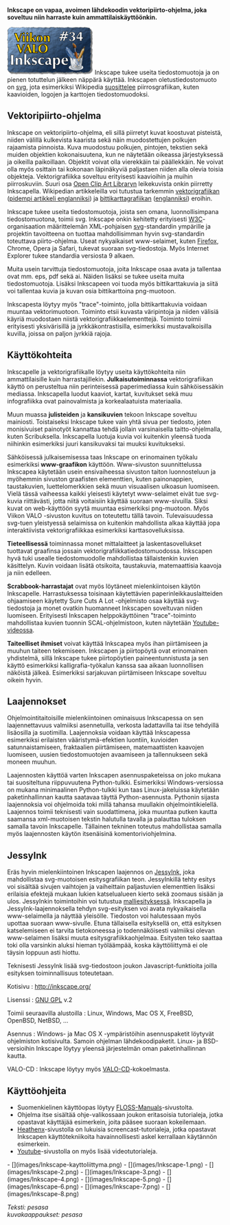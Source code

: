 <!--
Title: 1x34 Inkscape - Viikon VALO #34
Date: 2011/08/21
Pageimage: valo34-inkscape.png
Tags: Linux,Windows,Mac OS X,FreeBSD,OpenBSD,NetBSD,Vektoripiirto,Kuvat,Kaaviot,Toimisto
-->

**Inkscape on vapaa, avoimen lähdekoodin vektoripiirto-ohjelma, joka
soveltuu niin harraste kuin ammattilaiskäyttöönkin.**

![](images/valo34-inkscape.png "fig:valo34-inkscape.png") Inkscape tukee useita
tiedostomuotoja ja on pienen totuttelun jälkeen näppärä käyttää.
Inkscapen oletustiedostomuoto on
[svg](http://fi.wikipedia.org/wiki/SVG), jota esimerkiksi Wikipedia
[suosittelee](http://en.wikipedia.org/wiki/Wikipedia:Preparing_images_for_upload#Use_SVG_over_PNG)
piirrosgrafiikan, kuten kaavioiden, logojen ja karttojen
tiedostomuodoksi.

Vektoripiirto-ohjelma
---------------------

Inkscape on vektoripiirto-ohjelma, eli sillä piirretyt kuvat koostuvat
pisteistä, niiden välillä kulkevista kaarista sekä näin muodostettujen
polkujen rajaamista pinnoista. Kuva muodostuu polkujen, pintojen,
tekstien sekä muiden objektien kokonaisuutena, kun ne näytetään oikeassa
järjestyksessä ja oikeilla paikoillaan. Objektit voivat olla vierekkäin
tai päällekkäin. Ne voivat olla myös osittain tai kokonaan läpinäkyviä
paljastaen niiden alla olevia toisia objekteja. Vektorigrafiikka
soveltuu erityisesti kaavioihin ja muihin piirroskuviin. Suuri osa [Open
Clip Art Libraryn](Open_Clip_Art_Library) leikekuvista onkin
piirretty Inkscapella. Wikipedian artikkeleilla voi tutustua tarkemmin
[vektorigrafiikan](http://fi.wikipedia.org/wiki/Vektorigrafiikka)
([pidempi artikkeli
englanniksi](http://en.wikipedia.org/wiki/Vector_graphics)) ja
[bittikarttagrafiikan](http://fi.wikipedia.org/wiki/Bittikarttagrafiikka)
([englanniksi](http://en.wikipedia.org/wiki/Raster_graphics)) eroihin.

Inkscape tukee useita tiedostomuotoja, joista sen omana,
luonnollisimpana tiedostomuotona, toimii svg. Inkscape onkin kehitetty
erityisesti [W3C](http://www.w3c.org/)-organisaation määrittelemän
XML-pohjaisen [svg](http://www.w3.org/Graphics/SVG/)-standardin
ympärille ja projektin tavoitteena on tuottaa mahdollisimman hyvin
svg-standardin toteuttava piirto-ohjelma. Useat nykyaikaiset
www-selaimet, kuten [Firefox](Firefox), Chrome, Opera ja
Safari, tukevat suoraan svg-tiedostoja. Myös Internet Explorer tukee
standardia versiosta 9 alkaen.

Muita usein tarvittuja tiedostomuotoja, joita Inkscape osaa avata ja
tallentaa ovat mm. eps, pdf sekä ai. Näiden lisäksi se tukee useita
muita tiedostomuotoja. Lisäksi Inkscapeen voi tuoda myös
bittikarttakuvia ja siitä voi tallentaa kuvia ja kuvan osia
bittikarttoina png-muotoon.

Inkscapesta löytyy myös "trace"-toiminto, jolla bittikarttakuvia voidaan
muuntaa vektorimuotoon. Toiminto etsii kuvasta väripintoja ja niiden
välisiä käyriä muodostaen niistä vektorigrafiikkaelementtejä. Toiminto
toimii erityisesti yksivärisillä ja jyrkkäkontrastisilla, esimerkiksi
mustavalkoisilla kuvilla, joissa on paljon jyrkkiä rajoja.

Käyttökohteita
--------------

Inkscapelle ja vektorigrafiikalle löytyy useita käyttökohteita niin
ammattilaisille kuin harrastajillekin. **Julkaisutoiminnassa**
vektorigrafiikan käyttö on perusteltua niin perinteisessä paperimediassa
kuin sähköisessäkin mediassa. Inkscapella luodut kaaviot, kartat,
kuvitukset sekä muu infografiikka ovat painovalmista ja korkealaatuista
materiaalia.

Muun muassa **julisteiden** ja **kansikuvien** tekoon Inkscape soveltuu
mainiosti. Toistaiseksi Inkscape tukee vain yhtä sivua per tiedosto,
joten monisivuiset painotyöt kannattaa tehdä jollain varsinaisella
taitto-ohjelmalla, kuten Scribuksella. Inkscapella luotuja kuvia voi
kuitenkin yleensä tuoda niihinkin esimerkiksi juuri kansikuvaksi tai
muuksi kuvitukseksi.

Sähköisessä julkaisemisessa taas Inkscape on erinomainen työkalu
esimerkiksi **www-graafikon** käyttöön. Www-sivuston suunnittelussa
Inkscapea käytetään usein ensivaiheessa sivuston taiton luonnosteluun ja
myöhemmin sivuston graafisten elementtien, kuten painonappien,
taustakuvien, luettelomerkkien sekä muun visuaalisen ulkoasun luomiseen.
Vielä tässä vaiheessa kaikki yleisesti käytetyt www-selaimet eivät tue
svg-kuvia riittävästi, jotta niitä voitaisiin käyttää suoraan
www-sivuilla. Siksi kuvat on web-käyttöön syytä muuntaa esimerkiksi
png-muotoon. Myös Viikon VALO -sivuston kuvitus on toteutettu tällä
tavoin. Tulevaisuudessa svg-tuen yleistyessä selaimissa on kuitenkin
mahdollista alkaa käyttää jopa interaktiivista vektorigrafiikkaa
esimerkiksi karttasovelluksissa.

**Tieteellisessä** toiminnassa monet mittalaitteet ja
laskentasovellukset tuottavat graafinsa jossain
vektorigrafiikkatiedostomuodossa. Inkscapen hyvä tuki usealle
tiedostomuodolle mahdollistaa tällaistenkin kuvien käsittelyn. Kuvin
voidaan lisätä otsikoita, taustakuvia, matemaattisia kaavoja ja niin
edelleen.

**Scrabbook-harrastajat** ovat myös löytäneet mielenkiintoisen käytön
Inkscapelle. Harrastuksessa toisinaan käytettävien
paperinleikkauslaitteiden ohjaamiseen käytetty Sure Cuts A Lot
-ohjelmisto osaa käyttää svg-tiedostoja ja monet ovatkin huomanneet
Inkscapen soveltuvan niiden luomiseen. Erityisesti Inkscapen
helppokäyttöinen "trace"-toiminto mahdollistaa kuvien tuonnin
SCAL-ohjelmistoon, kuten näytetään
[Youtube-videossa](http://www.youtube.com/watch?v=50KplQAcU64).

**Taiteelliset ihmiset** voivat käyttää Inkscapea myös ihan piirtämiseen
ja muuhun taiteen tekemiseen. Inkscapen ja piirtopöytä ovat erinomainen
yhdistelmä, sillä Inkscape tukee piirtopöytien paineentunnistusta ja sen
käyttö esimerkiksi kalligrafia-työkalun kanssa saa aikaan luonnollisen
näköistä jälkeä. Esimerkiksi sarjakuvan piirtämiseen Inkscape soveltuu
oikein hyvin.

Laajennokset
------------

Ohjelmointitaitoisille mielenkiintoinen ominaisuus Inkscapessa on sen
laajennettavuus valmiiksi asennetuilla, verkosta ladattavilla tai itse
tehdyillä lisäosilla ja suotimilla. Laajennoksia voidaan käyttää
Inkscapessa esimerkiksi erilaisten vääristymä-efektien luontiin,
kuvioiden satunnaistamiseen, fraktaalien piirtämiseen, matemaattisten
kaavojen luomiseen, uusien tiedostomuotojen avaamiseen ja tallennukseen
sekä moneen muuhun.

Laajennosten käyttöä varten Inkscapen asennuspaketeissa on joko mukana
tai suositeltuna riippuvuutena Python-tulkki. Esimerkiksi
Windows-versiossa on mukana minimaalinen Python-tulkki kun taas
Linux-jakeluissa käytetään paketinhallinnan kautta saatavaa täyttä
Python-asennusta. Pythonin sijasta laajennoksia voi ohjelmoida toki
millä tahansa muullakin ohjelmointikielellä. Laajennos toimii teknisesti
vain suodattimena, joka muuntaa putken kautta saamansa xml-muotoisen
tekstin halutulla tavalla ja palauttaa tuloksen samalla tavoin
Inkscapelle. Tällainen tekninen toteutus mahdollistaa samalla myös
laajennosten käytön itsenäisinä komentoriviohjelmina.

JessyInk
--------

Eräs hyvin mielenkiintoinen Inkscapen laajennos on
[JessyInk](http://code.google.com/p/jessyink/), joka mahdollistaa
svg-muotoisen esitysgrafiikan teon. JessyInkillä tehty esitys voi
sisältää sivujen vaihtojen ja vaiheittain paljastuvien elementtien
lisäksi erilaisia efektejä mukaan lukien katselualueen kierto sekä
zoomaus sisään ja ulos. JessyInkin toimintoihin voi tutustua
[malliesityksessä](files/JessyInk_1_5_5_showcase.svg).
Inkscapella ja JessyInk-laajennoksella tehdyn svg-esityksen voi avata
nykyaikaisella www-selaimella ja näyttää yleisölle. Tiedoston voi
halutessaan myös upottaa suoraan www-sivulle. Etuna tällaisella
esityksellä on, että esityksen katselemiseen ei tarvita tietokoneessa jo
todennäköisesti valmiiksi olevan www-selaimen lisäksi muuta
esitysgrafiikkaohjelmaa. Esitysten teko saattaa toki olla varsinkin
aluksi hieman työläämpää, koska käyttöliittymä ei ole täysin loppuun
asti hiottu.

Teknisesti JessyInk lisää svg-tiedostoon joukon Javascript-funktioita
joilla esityksen toiminnallisuus toteutetaan.

Kotisivu
:   <http://inkscape.org/>

Lisenssi
:   [GNU GPL](GNU_GPL) v.2

Toimii seuraavilla alustoilla
:   Linux, Windows, Mac OS X, FreeBSD, OpenBSD, NetBSD, ...

Asennus
:   Windows- ja Mac OS X -ympäristöihin asennuspaketit löytyvät
    ohjelmiston kotisivulta. Samoin ohjelman lähdekoodipaketit. Linux-
    ja BSD-versioihin Inkscape löytyy yleensä järjestelmän oman
    paketinhallinnan kautta.

VALO-CD
:   Inkscape löytyy myös
    [VALO-CD](http://www.valo-cd.fi/ilmainen_inkscape)-kokoelmasta.

Käyttöohjeita
-------------

-   Suomenkielinen käyttöopas löytyy
    [FLOSS-Manuals](http://fi-new.flossmanuals.net/inkscape/index)-sivustolta.
-   Ohjelma itse sisältää ohje-valikossaan joukon eritasoisia
    tutorialeja, jotka opastavat käyttäjää esimerkein, joita pääsee
    suoraan kokeilemaan.
-   [Heathenx](http://screencasters.heathenx.org/)-sivustolla on
    lukuisia screencast-tutorialeja, jotka opastavat Inkscapen
    käyttötekniikoita havainnollisesti askel kerrallaan käytännön
    esimerkein.
-   [Youtube](http://www.youtube.com)-sivustolla on myös lisää
    videotutorialeja.

<div class="psgallery" markdown="1">
-   [](images/Inkscape-kayttoliittyma.png)
-   [](images/Inkscape-1.png)
-   [](images/Inkscape-2.png)
-   [](images/Inkscape-3.png)
-   [](images/Inkscape-4.png)
-   [](images/Inkscape-5.png)
-   [](images/Inkscape-6.png)
-   [](images/Inkscape-7.png)
-   [](images/Inkscape-8.png)
</div>

*Teksti: pesasa* <br />
*kuvakaappaukset: pesasa*
